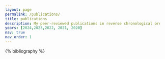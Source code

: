 ```yaml
---
layout: page
permalink: /publications/
title: publications
description: My peer-reviewed publications in reverse chronological order. 
years: [2024,2023,2022, 2021, 2020]
nav: true
nav_order: 1
---
```


<!-- _pages/publications.md -->
<div class="publications">

{% bibliography %}

</div>
